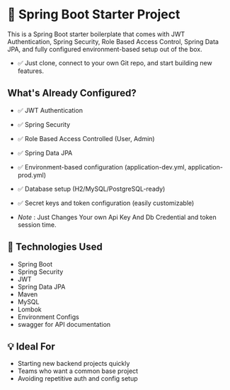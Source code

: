 # 🚀 Spring Boot Starter Project
This is a Spring Boot starter boilerplate that comes with JWT Authentication, Spring Security, Role Based Access Control, Spring Data JPA, and fully configured environment-based setup out of the box.

- ✅ Just clone, connect to your own Git repo, and start building new features.

 ## What's Already Configured?
- ✅ JWT Authentication
- ✅ Spring Security
- ✅ Role Based Access Controlled (User, Admin)
- ✅ Spring Data JPA
- ✅ Environment-based configuration (application-dev.yml, application-prod.yml)
- ✅ Database setup (H2/MySQL/PostgreSQL-ready) 
- ✅ Secret keys and token configuration (easily customizable)

- *Note* : Just Changes Your own Api Key And Db Credential and token session time.

## 🧱 Technologies Used
- Spring Boot
- Spring Security
- JWT
- Spring Data JPA
- Maven 
- MySQL 
- Lombok
- Environment Configs
- swagger for API documentation

## 💡 Ideal For
- Starting new backend projects quickly
- Teams who want a common base project
- Avoiding repetitive auth and config setup
